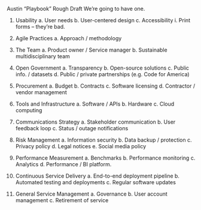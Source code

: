 Austin “Playbook” Rough Draft
We’re going to have one. 
1.	Usability
a.	User needs
b.	User-centered design
c.	Accessibility 
i.	Print forms – they’re bad.
2.	Agile Practices
a.	Approach / methodology
3.	The Team
a.	Product owner / Service manager
b.	Sustainable multidisciplinary team
4.	Open Government
a.	Transparency
b.	Open-source solutions
c.	Public info. / datasets
d.	Public / private partnerships (e.g. Code for America)

5.	Procurement
a.	Budget
b.	Contracts
c.	Software licensing
d.	Contractor / vendor management

6.	Tools and Infrastructure
a.	Software / APIs
b.	Hardware
c.	Cloud computing
7.	Communications Strategy
a.	Stakeholder communication
b.	User feedback loop 
c.	Status / outage notifications

8.	Risk Management
a.	Information security
b.	Data backup / protection 
c.	Privacy policy
d.	Legal notices
e.	Social media policy
9.	Performance Measurement
a.	Benchmarks
b.	Performance monitoring 
c.	Analytics
d.	Performance / BI platform. 

10.	 Continuous Service Delivery
a.	End-to-end deployment pipeline
b.	Automated testing and deployments
c.	Regular software updates

11.	General Service Management
a.	Governance
b.	User account management 
c.	Retirement of service

